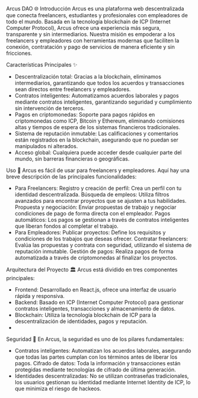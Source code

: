 Arcus DAO 🌐
Introducción
Arcus es una plataforma web descentralizada que conecta freelancers, estudiantes y profesionales con empleadores de todo el mundo. Basada en la tecnología blockchain de ICP (Internet Computer Protocol), Arcus ofrece una experiencia más segura, transparente y sin intermediarios. Nuestra misión es empoderar a los freelancers y empleadores con herramientas modernas que faciliten la conexión, contratación y pago de servicios de manera eficiente y sin fricciones.

Características Principales ✨
- Descentralización total: Gracias a la blockchain, eliminamos intermediarios, garantizando que todos los acuerdos y transacciones sean directos entre freelancers y empleadores.
- Contratos inteligentes: Automatizamos acuerdos laborales y pagos mediante contratos inteligentes, garantizando seguridad y cumplimiento sin intervención de terceros.
- Pagos en criptomonedas: Soporte para pagos rápidos en criptomonedas como ICP, Bitcoin y Ethereum, eliminando comisiones altas y tiempos de espera de los sistemas financieros tradicionales.
- Sistema de reputación inmutable: Las calificaciones y comentarios están registrados en la blockchain, asegurando que no puedan ser manipulados ni alterados.
- Acceso global: Cualquiera puede acceder desde cualquier parte del mundo, sin barreras financieras o geográficas.

Uso 🚀
Arcus es fácil de usar para freelancers y empleadores. Aquí hay una breve descripción de las principales funcionalidades:
- Para Freelancers:
Registro y creación de perfil: Crea un perfil con tu identidad descentralizada.
Búsqueda de empleos: Utiliza filtros avanzados para encontrar proyectos que se ajusten a tus habilidades.
Propuesta y negociación: Enviar propuestas de trabajo y negociar condiciones de pago de forma directa con el empleador.
Pagos automáticos: Los pagos se gestionan a través de contratos inteligentes que liberan fondos al completar el trabajo.
- Para Empleadores:
Publicar proyectos: Define los requisitos y condiciones de los trabajos que deseas ofrecer.
Contratar freelancers: Evalúa las propuestas y contrata con seguridad, utilizando el sistema de reputación inmutable.
Gestión de pagos: Realiza pagos de forma automatizada a través de criptomonedas al finalizar los proyectos.

Arquitectura del Proyecto 🏛️
Arcus está dividido en tres componentes principales:
- Frontend: Desarrollado en React.js, ofrece una interfaz de usuario rápida y responsiva.
- Backend: Basado en ICP (Internet Computer Protocol) para gestionar contratos inteligentes, transacciones y almacenamiento de datos.
- Blockchain: Utiliza la tecnología blockchain de ICP para la descentralización de identidades, pagos y reputación.
- 
Seguridad 🔐
En Arcus, la seguridad es uno de los pilares fundamentales:
- Contratos inteligentes: Automatizan los acuerdos laborales, asegurando que todas las partes cumplan con los términos antes de liberar los pagos.
Cifrado de datos: Toda la información y transacciones están protegidas mediante tecnologías de cifrado de última generación.
- Identidades descentralizadas: No se utilizan contraseñas tradicionales, los usuarios gestionan su identidad mediante Internet Identity de ICP, lo que minimiza el riesgo de hackeos.
